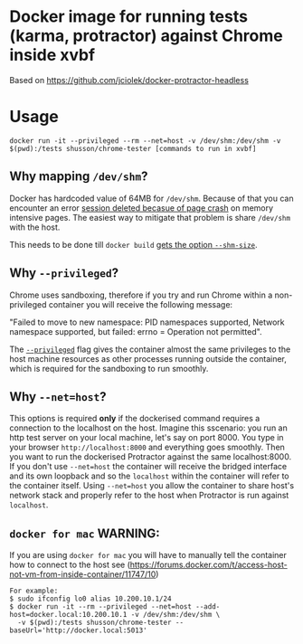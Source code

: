 # Docker image for running tests (karma, protractor) against Chrome inside xvbf

Based on https://github.com/jciolek/docker-protractor-headless

# Usage

```
docker run -it --privileged --rm --net=host -v /dev/shm:/dev/shm -v $(pwd):/tests shusson/chrome-tester [commands to run in xvbf]
```

## Why mapping `/dev/shm`?

Docker has hardcoded value of 64MB for `/dev/shm`. Because of that you can encounter an error [session deleted becasue of page crash](https://bugs.chromium.org/p/chromedriver/issues/detail?id=1097) on memory intensive pages. The easiest way to mitigate that problem is share `/dev/shm` with the host.

This needs to be done till `docker build` [gets the option `--shm-size`](https://github.com/docker/docker/issues/2606).

## Why `--privileged`?

Chrome uses sandboxing, therefore if you try and run Chrome within a non-privileged container you will receive the following message:

"Failed to move to new namespace: PID namespaces supported, Network namespace supported, but failed: errno = Operation not permitted".

The [`--privileged`](https://docs.docker.com/engine/reference/run/#runtime-privilege-and-linux-capabilities) flag gives the container almost the same privileges to the host machine resources as other processes running outside the container, which is required for the sandboxing to run smoothly.

## Why `--net=host`?

This options is required **only** if the dockerised command requires a connection to the localhost on the host. Imagine this sscenario: you run an http test server on your local machine, let's say on port 8000. You type in your browser `http://localhost:8000` and everything goes smoothly. Then you want to run the dockerised Protractor against the same localhost:8000. If you don't use `--net=host` the container will receive the bridged interface and its own loopback and so the `localhost` within the container will refer to the container itself. Using `--net=host` you allow the container to share host's network stack and properly refer to the host when Protractor is run against `localhost`.

## `docker for mac` WARNING:
If you are using `docker for mac` you will have to manually tell the container how to connect to the host
see (https://forums.docker.com/t/access-host-not-vm-from-inside-container/11747/10)

    For example:
    $ sudo ifconfig lo0 alias 10.200.10.1/24
    $ docker run -it --rm --privileged --net=host --add-host=docker.local:10.200.10.1 -v /dev/shm:/dev/shm \
      -v $(pwd):/tests shusson/chrome-tester --baseUrl='http://docker.local:5013'

